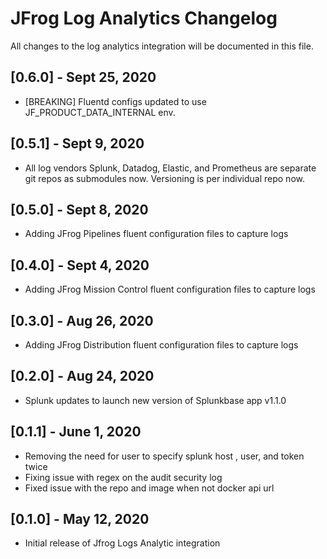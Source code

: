 # JFrog Log Analytics Changelog
All changes to the log analytics integration will be documented in this file.

## [0.6.0] - Sept 25, 2020
* [BREAKING] Fluentd configs updated to use JF_PRODUCT_DATA_INTERNAL env.

## [0.5.1] - Sept 9, 2020
* All log vendors Splunk, Datadog, Elastic, and Prometheus are separate git repos as submodules now. Versioning is per individual repo now.

## [0.5.0] - Sept 8, 2020
* Adding JFrog Pipelines fluent configuration files to capture logs

## [0.4.0] - Sept 4, 2020
* Adding JFrog Mission Control fluent configuration files to capture logs

## [0.3.0] - Aug 26, 2020
* Adding JFrog Distribution fluent configuration files to capture logs

## [0.2.0] - Aug 24, 2020
* Splunk updates to launch new version of Splunkbase app v1.1.0

## [0.1.1] - June 1, 2020
* Removing the need for user to specify splunk host , user, and token twice
* Fixing issue with regex on the audit security log
* Fixed issue with the repo and image when not docker api url

## [0.1.0] - May 12, 2020
* Initial release of Jfrog Logs Analytic integration

